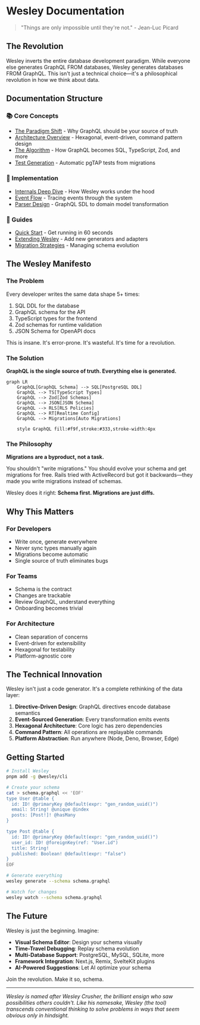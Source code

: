 # Wesley Documentation

> "Things are only impossible until they're not." - Jean-Luc Picard

## The Revolution

Wesley inverts the entire database development paradigm. While everyone else generates GraphQL FROM databases, Wesley generates databases FROM GraphQL. This isn't just a technical choice—it's a philosophical revolution in how we think about data.

## Documentation Structure

### 📚 Core Concepts
- [The Paradigm Shift](./architecture/paradigm-shift.md) - Why GraphQL should be your source of truth
- [Architecture Overview](./architecture/overview.md) - Hexagonal, event-driven, command pattern design
- [The Algorithm](./architecture/algorithm.md) - How GraphQL becomes SQL, TypeScript, Zod, and more
- [Test Generation](./architecture/test-generation.md) - Automatic pgTAP tests from migrations

### 🔧 Implementation
- [Internals Deep Dive](./internals/deep-dive.md) - How Wesley works under the hood
- [Event Flow](./internals/event-flow.md) - Tracing events through the system
- [Parser Design](./internals/parser.md) - GraphQL SDL to domain model transformation

### 📖 Guides
- [Quick Start](./guides/quick-start.md) - Get running in 60 seconds
- [Extending Wesley](./guides/extending.md) - Add new generators and adapters
- [Migration Strategies](./guides/migrations.md) - Managing schema evolution

## The Wesley Manifesto

### The Problem
Every developer writes the same data shape 5+ times:
1. SQL DDL for the database
2. GraphQL schema for the API
3. TypeScript types for the frontend
4. Zod schemas for runtime validation
5. JSON Schema for OpenAPI docs

This is insane. It's error-prone. It's wasteful. It's time for a revolution.

### The Solution
**GraphQL is the single source of truth. Everything else is generated.**

```mermaid
graph LR
    GraphQL[GraphQL Schema] --> SQL[PostgreSQL DDL]
    GraphQL --> TS[TypeScript Types]
    GraphQL --> Zod[Zod Schemas]
    GraphQL --> JSON[JSON Schema]
    GraphQL --> RLS[RLS Policies]
    GraphQL --> RT[Realtime Config]
    GraphQL --> Migrations[Auto Migrations]
    
    style GraphQL fill:#f9f,stroke:#333,stroke-width:4px
```

### The Philosophy

**Migrations are a byproduct, not a task.**

You shouldn't "write migrations." You should evolve your schema and get migrations for free. Rails tried with ActiveRecord but got it backwards—they made you write migrations instead of schemas.

Wesley does it right: **Schema first. Migrations are just diffs.**

## Why This Matters

### For Developers
- Write once, generate everywhere
- Never sync types manually again
- Migrations become automatic
- Single source of truth eliminates bugs

### For Teams
- Schema is the contract
- Changes are trackable
- Review GraphQL, understand everything
- Onboarding becomes trivial

### For Architecture
- Clean separation of concerns
- Event-driven for extensibility
- Hexagonal for testability
- Platform-agnostic core

## The Technical Innovation

Wesley isn't just a code generator. It's a complete rethinking of the data layer:

1. **Directive-Driven Design**: GraphQL directives encode database semantics
2. **Event-Sourced Generation**: Every transformation emits events
3. **Hexagonal Architecture**: Core logic has zero dependencies
4. **Command Pattern**: All operations are replayable commands
5. **Platform Abstraction**: Run anywhere (Node, Deno, Browser, Edge)

## Getting Started

```bash
# Install Wesley
pnpm add -g @wesley/cli

# Create your schema
cat > schema.graphql << 'EOF'
type User @table {
  id: ID! @primaryKey @default(expr: "gen_random_uuid()")
  email: String! @unique @index
  posts: [Post!]! @hasMany
}

type Post @table {
  id: ID! @primaryKey @default(expr: "gen_random_uuid()")
  user_id: ID! @foreignKey(ref: "User.id")
  title: String!
  published: Boolean! @default(expr: "false")
}
EOF

# Generate everything
wesley generate --schema schema.graphql

# Watch for changes
wesley watch --schema schema.graphql
```

## The Future

Wesley is just the beginning. Imagine:

- **Visual Schema Editor**: Design your schema visually
- **Time-Travel Debugging**: Replay schema evolution
- **Multi-Database Support**: PostgreSQL, MySQL, SQLite, more
- **Framework Integration**: Next.js, Remix, SvelteKit plugins
- **AI-Powered Suggestions**: Let AI optimize your schema

Join the revolution. Make it so, schema.

---

*Wesley is named after Wesley Crusher, the brilliant ensign who saw possibilities others couldn't. Like his namesake, Wesley (the tool) transcends conventional thinking to solve problems in ways that seem obvious only in hindsight.*